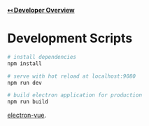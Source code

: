 **[↤ Developer Overview](../README.md#developer-overview)**

Development Scripts
===

``` bash
# install dependencies
npm install

# serve with hot reload at localhost:9080
npm run dev

# build electron application for production
npm run build
```

[electron-vue](https://simulatedgreg.gitbooks.io/electron-vue/content/index.html).
